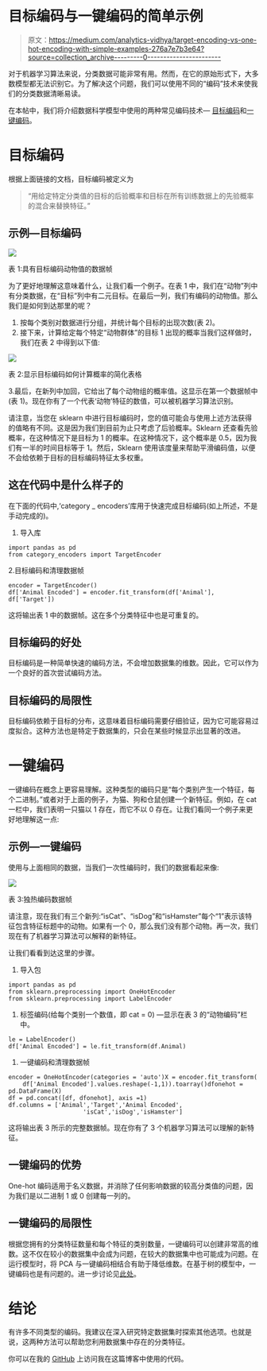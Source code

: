 # 目标编码与一键编码的简单示例

> 原文：<https://medium.com/analytics-vidhya/target-encoding-vs-one-hot-encoding-with-simple-examples-276a7e7b3e64?source=collection_archive---------0----------------------->

对于机器学习算法来说，分类数据可能非常有用。然而，在它的原始形式下，大多数模型都无法识别它。为了解决这个问题，我们可以使用不同的“编码”技术来使我们的分类数据清晰易读。

在本帖中，我们将介绍数据科学模型中使用的两种常见编码技术— [目标编码](https://contrib.scikit-learn.org/categorical-encoding/targetencoder.html)和[一键编码](https://contrib.scikit-learn.org/categorical-encoding/onehot.html)。

# 目标编码

根据上面链接的文档，目标编码被定义为

> “用给定特定分类值的目标的后验概率和目标在所有训练数据上的先验概率的混合来替换特征。”

## 示例—目标编码

![](img/2265149981edcae9a419cd1e8ec7fb87.png)

表 1:具有目标编码动物值的数据帧

为了更好地理解这意味着什么，让我们看一个例子。在表 1 中，我们在“动物”列中有分类数据，在“目标”列中有二元目标。在最后一列，我们有编码的动物值。那么我们是如何到达那里的呢？

1.  按每个类别对数据进行分组，并统计每个目标的出现次数(表 2)。
2.  接下来，计算给定每个特定“动物群体”的目标 1 出现的概率当我们这样做时，我们在表 2 中得到以下值:

![](img/2e641be28dd573295048b8492734357f.png)

表 2:显示目标编码如何计算概率的简化表格

3.最后，在新列中加回，它给出了每个动物组的概率值。这显示在第一个数据帧中(表 1)。现在你有了一个代表‘动物’特征的数值，可以被机器学习算法识别。

请注意，当您在 sklearn 中进行目标编码时，您的值可能会与使用上述方法获得的值略有不同。这是因为我们到目前为止只考虑了后验概率。Sklearn 还查看先验概率，在这种情况下是目标为 1 的概率。在这种情况下，这个概率是 0.5，因为我们有一半的时间目标等于 1。然后，Sklearn 使用该度量来帮助平滑编码值，以便不会给依赖于目标的目标编码特征太多权重。

## 这在代码中是什么样子的

在下面的代码中,‘category _ encoders’库用于快速完成目标编码(如上所述，不是手动完成的)。

1.  导入库

```
import pandas as pd
from category_encoders import TargetEncoder
```

2.目标编码和清理数据帧

```
encoder = TargetEncoder()
df['Animal Encoded'] = encoder.fit_transform(df['Animal'], df['Target'])
```

这将输出表 1 中的数据帧。这在多个分类特征中也是可重复的。

## 目标编码的好处

目标编码是一种简单快速的编码方法，不会增加数据集的维数。因此，它可以作为一个良好的首次尝试编码方法。

## 目标编码的局限性

目标编码依赖于目标的分布，这意味着目标编码需要仔细验证，因为它可能容易过度拟合。这种方法也是特定于数据集的，只会在某些时候显示出显著的改进。

# 一键编码

一键编码在概念上更容易理解。这种类型的编码只是“每个类别产生一个特征，每个二进制。”或者对于上面的例子，为猫、狗和仓鼠创建一个新特征。例如，在 cat 一栏中，我们表明一只猫以 1 存在，而它不以 0 存在。让我们看同一个例子来更好地理解这一点:

## 示例—一键编码

使用与上面相同的数据，当我们一次性编码时，我们的数据看起来像:

![](img/3b7d5ee521b4df545b71e62e9e7c32d8.png)

表 3:独热编码数据帧

请注意，现在我们有三个新列:“isCat”、“isDog”和“isHamster”每个“1”表示该特征包含特征标题中的动物。如果有一个 0，那么我们没有那个动物。再一次，我们现在有了机器学习算法可以解释的新特征。

让我们看看到达这里的步骤。

1.  导入包

```
import pandas as pd
from sklearn.preprocessing import OneHotEncoder 
from sklearn.preprocessing import LabelEncoder
```

1.  标签编码(给每个类别一个数值，即 cat = 0) —显示在表 3 的“动物编码”栏中。

```
le = LabelEncoder()
df['Animal Encoded'] = le.fit_transform(df.Animal)
```

1.  一键编码和清理数据帧

```
encoder = OneHotEncoder(categories = 'auto')X = encoder.fit_transform(
    df['Animal Encoded'].values.reshape(-1,1)).toarray()dfonehot = pd.DataFrame(X)
df = pd.concat([df, dfonehot], axis =1)
df.columns = ['Animal','Target','Animal Encoded',
                     'isCat','isDog','isHamster']
```

这将输出表 3 所示的完整数据帧。现在你有了 3 个机器学习算法可以理解的新特征。

## 一键编码的优势

One-hot 编码适用于名义数据，并消除了任何影响数据的较高分类值的问题，因为我们是以二进制 1 或 0 创建每一列的。

## 一键编码的局限性

根据您拥有的分类特征数量和每个特征的类别数量，一键编码可以创建非常高的维数。这不仅在较小的数据集中会成为问题，在较大的数据集中也可能成为问题。在运行模型时，将 PCA 与一键编码相结合有助于降低维数。在基于树的模型中，一键编码也是有问题的。进一步讨论见[此处](https://roamanalytics.com/2016/10/28/are-categorical-variables-getting-lost-in-your-random-forests/)。

# 结论

有许多不同类型的编码。我建议在深入研究特定数据集时探索其他选项。也就是说，这两种方法可以帮助您利用数据集中存在的分类特征。

你可以在我的 [GitHub](https://github.com/svideloc/EncodingBlogPost) 上访问我在这篇博客中使用的代码。